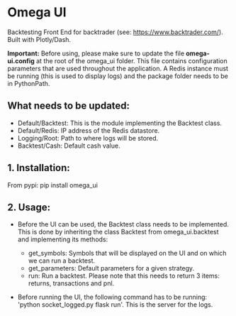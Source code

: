 # Omega UI

Backtesting Front End for backtrader (see: https://www.backtrader.com/). Built with Plotly/Dash.

**Important:** Before using, please make sure to update the file **omega-ui.config** at the root of the omega_ui folder.
This file contains configuration parameters that are used throughout the application. A Redis instance must be
running (this is used to display logs) and the package folder needs to be in PythonPath.

## What needs to be updated:
* Default/Backtest: This is the module implementing the Backtest class.
* Default/Redis: IP address of the Redis datastore.
* Logging/Root: Path to where logs will be stored.
* Backtest/Cash: Default cash value.


## 1. Installation:
From pypi: pip install omega_ui


## 2. Usage:
  * Before the UI can be used, the Backtest class needs to be implemented. This is done by inheriting the class Backtest
from omega_ui.backtest and implementing its methods:
    * get_symbols: Symbols that will be displayed on the UI and on which we can run a backtest.
    * get_parameters: Default parameters for a given strategy.
    * run: Run a backtest. Please note that this needs to return 3 items: returns, transactions and pnl.

  * Before running the UI, the following command has to be running: 'python socket_logged.py flask run'. This is the
  server for the logs.